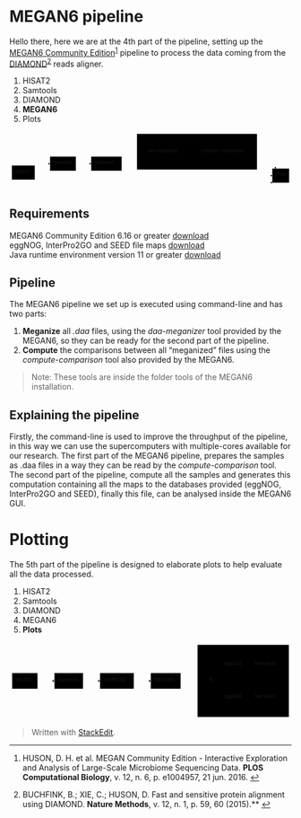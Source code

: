 <!DOCTYPE html>
<html>

<head>
  <meta charset="utf-8">
  <meta name="viewport" content="width=device-width, initial-scale=1.0">
  <title>Metagenomics Pipeline</title>
  <link rel="stylesheet" href="https://stackedit.io/style.css" />
</head>

<body class="stackedit">
  <div class="stackedit__html"><h1 id="megan6-pipeline">MEGAN6 pipeline</h1>
<p>Hello there, here we are at the 4th part of the pipeline, setting up the <a href="https://journals.plos.org/ploscompbiol/article?id=10.1371/journal.pcbi.1004957">MEGAN6 Community Edition</a><sup class="footnote-ref"><a href="#fn1" id="fnref1">1</a></sup> pipeline to process the data coming from the <a href="https://uni-tuebingen.de/fakultaeten/mathematisch-naturwissenschaftliche-fakultaet/fachbereiche/informatik/lehrstuehle/algorithms-in-bioinformatics/software/diamond/">DIAMOND</a><sup class="footnote-ref"><a href="#fn2" id="fnref2">2</a></sup> reads aligner.</p>
<ol>
<li>HISAT2</li>
<li>Samtools</li>
<li>DIAMOND</li>
<li><strong>MEGAN6</strong></li>
<li>Plots</li>
</ol>
<div class="mermaid"><svg xmlns="http://www.w3.org/2000/svg" id="mermaid-svg-z40OGVQsaZazeFfJ" width="100%" style="max-width: 921.09375px;" viewBox="0 0 921.09375 191"><g transform="translate(-12, -12)"><g class="output"><g class="clusters"><g class="cluster" id="subGraph0" transform="translate(624.2734375,78)" style="opacity: 1;"><rect width="391.765625" height="116" x="-195.8828125" y="-58"></rect><g class="label"><g transform="translate(0,0)"><foreignObject width="0" height="0"><div xmlns="http://www.w3.org/1999/xhtml" style="display: inline-block; white-space: nowrap;"></div></foreignObject></g></g><text x="0" y="-44" fill="black" stroke="none" id="mermaid-svg-z40OGVQsaZazeFfJText" style="text-anchor: middle;">MEGAN6</text></g></g><g class="edgePaths"><g class="edgePath" style="opacity: 1;"><path class="path" d="M94.734375,128.62470249279718L119.734375,117L144.734375,117" marker-end="url(#arrowhead184)" style="fill:none"></path><defs><marker id="arrowhead184" viewBox="0 0 10 10" refX="9" refY="5" markerUnits="strokeWidth" markerWidth="8" markerHeight="6" orient="auto"><path d="M 0 0 L 10 5 L 0 10 z" class="arrowheadPath" style="stroke-width: 1; stroke-dasharray: 1, 0;"></path></marker></defs></g><g class="edgePath" style="opacity: 1;"><path class="path" d="M228.859375,117L253.859375,117L278.859375,117" marker-end="url(#arrowhead185)" style="fill:none"></path><defs><marker id="arrowhead185" viewBox="0 0 10 10" refX="9" refY="5" markerUnits="strokeWidth" markerWidth="8" markerHeight="6" orient="auto"><path d="M 0 0 L 10 5 L 0 10 z" class="arrowheadPath" style="stroke-width: 1; stroke-dasharray: 1, 0;"></path></marker></defs></g><g class="edgePath" style="opacity: 1;"><path class="path" d="M372.7175480769231,94L403.390625,78L428.390625,78L453.390625,78" marker-end="url(#arrowhead186)" style="fill:none"></path><defs><marker id="arrowhead186" viewBox="0 0 10 10" refX="9" refY="5" markerUnits="strokeWidth" markerWidth="8" markerHeight="6" orient="auto"><path d="M 0 0 L 10 5 L 0 10 z" class="arrowheadPath" style="stroke-width: 1; stroke-dasharray: 1, 0;"></path></marker></defs></g><g class="edgePath" style="opacity: 1;"><path class="path" d="M372.7175480769231,140L403.390625,156L428.390625,156L514.796875,156L601.203125,156L710.6796875,156L820.15625,156L845.15625,156L870.15625,156" marker-end="url(#arrowhead187)" style="fill:none"></path><defs><marker id="arrowhead187" viewBox="0 0 10 10" refX="9" refY="5" markerUnits="strokeWidth" markerWidth="8" markerHeight="6" orient="auto"><path d="M 0 0 L 10 5 L 0 10 z" class="arrowheadPath" style="stroke-width: 1; stroke-dasharray: 1, 0;"></path></marker></defs></g><g class="edgePath" style="opacity: 1;"><path class="path" d="M576.203125,78L601.203125,78L626.203125,78" marker-end="url(#arrowhead188)" style="fill:none"></path><defs><marker id="arrowhead188" viewBox="0 0 10 10" refX="9" refY="5" markerUnits="strokeWidth" markerWidth="8" markerHeight="6" orient="auto"><path d="M 0 0 L 10 5 L 0 10 z" class="arrowheadPath" style="stroke-width: 1; stroke-dasharray: 1, 0;"></path></marker></defs></g><g class="edgePath" style="opacity: 1;"><path class="path" d="M86.64158163265306,169L119.734375,195L186.796875,195L253.859375,195L328.625,195L403.390625,195L428.390625,195L514.796875,195L601.203125,195L710.6796875,195L820.15625,195L845.15625,195L870.15625,176.41751042287075" marker-end="url(#arrowhead189)" style="fill:none"></path><defs><marker id="arrowhead189" viewBox="0 0 10 10" refX="9" refY="5" markerUnits="strokeWidth" markerWidth="8" markerHeight="6" orient="auto"><path d="M 0 0 L 10 5 L 0 10 z" class="arrowheadPath" style="stroke-width: 1; stroke-dasharray: 1, 0;"></path></marker></defs></g><g class="edgePath" style="opacity: 1;"><path class="path" d="M795.15625,78L820.15625,78L845.15625,78L882.1534455128206,133" marker-end="url(#arrowhead190)" style="fill:none"></path><defs><marker id="arrowhead190" viewBox="0 0 10 10" refX="9" refY="5" markerUnits="strokeWidth" markerWidth="8" markerHeight="6" orient="auto"><path d="M 0 0 L 10 5 L 0 10 z" class="arrowheadPath" style="stroke-width: 1; stroke-dasharray: 1, 0;"></path></marker></defs></g></g><g class="edgeLabels"><g class="edgeLabel" transform="" style="opacity: 1;"><g transform="translate(0,0)" class="label"><foreignObject width="0" height="0"><div xmlns="http://www.w3.org/1999/xhtml" style="display: inline-block; white-space: nowrap;"><span class="edgeLabel"></span></div></foreignObject></g></g><g class="edgeLabel" transform="" style="opacity: 1;"><g transform="translate(0,0)" class="label"><foreignObject width="0" height="0"><div xmlns="http://www.w3.org/1999/xhtml" style="display: inline-block; white-space: nowrap;"><span class="edgeLabel"></span></div></foreignObject></g></g><g class="edgeLabel" transform="" style="opacity: 1;"><g transform="translate(0,0)" class="label"><foreignObject width="0" height="0"><div xmlns="http://www.w3.org/1999/xhtml" style="display: inline-block; white-space: nowrap;"><span class="edgeLabel"></span></div></foreignObject></g></g><g class="edgeLabel" transform="" style="opacity: 1;"><g transform="translate(0,0)" class="label"><foreignObject width="0" height="0"><div xmlns="http://www.w3.org/1999/xhtml" style="display: inline-block; white-space: nowrap;"><span class="edgeLabel"></span></div></foreignObject></g></g><g class="edgeLabel" transform="" style="opacity: 1;"><g transform="translate(0,0)" class="label"><foreignObject width="0" height="0"><div xmlns="http://www.w3.org/1999/xhtml" style="display: inline-block; white-space: nowrap;"><span class="edgeLabel"></span></div></foreignObject></g></g><g class="edgeLabel" transform="" style="opacity: 1;"><g transform="translate(0,0)" class="label"><foreignObject width="0" height="0"><div xmlns="http://www.w3.org/1999/xhtml" style="display: inline-block; white-space: nowrap;"><span class="edgeLabel"></span></div></foreignObject></g></g><g class="edgeLabel" transform="" style="opacity: 1;"><g transform="translate(0,0)" class="label"><foreignObject width="0" height="0"><div xmlns="http://www.w3.org/1999/xhtml" style="display: inline-block; white-space: nowrap;"><span class="edgeLabel"></span></div></foreignObject></g></g></g><g class="nodes"><g class="node" id="E" transform="translate(514.796875,78)" style="opacity: 1;"><rect rx="0" ry="0" x="-61.40625" y="-23" width="122.8125" height="46"></rect><g class="label" transform="translate(0,0)"><g transform="translate(-51.40625,-13)"><foreignObject width="102.8125" height="26"><div xmlns="http://www.w3.org/1999/xhtml" style="display: inline-block; white-space: nowrap;">daa-meganizer</div></foreignObject></g></g></g><g class="node" id="F" transform="translate(710.6796875,78)" style="opacity: 1;"><rect rx="0" ry="0" x="-84.4765625" y="-23" width="168.953125" height="46"></rect><g class="label" transform="translate(0,0)"><g transform="translate(-74.4765625,-13)"><foreignObject width="148.953125" height="26"><div xmlns="http://www.w3.org/1999/xhtml" style="display: inline-block; white-space: nowrap;">compute-comparison</div></foreignObject></g></g></g><g class="node" id="A" transform="translate(57.3671875,146)" style="opacity: 1;"><rect rx="0" ry="0" x="-37.3671875" y="-23" width="74.734375" height="46"></rect><g class="label" transform="translate(0,0)"><g transform="translate(-27.3671875,-13)"><foreignObject width="54.734375" height="26"><div xmlns="http://www.w3.org/1999/xhtml" style="display: inline-block; white-space: nowrap;">HISAT2</div></foreignObject></g></g></g><g class="node" id="B" transform="translate(186.796875,117)" style="opacity: 1;"><rect rx="0" ry="0" x="-42.0625" y="-23" width="84.125" height="46"></rect><g class="label" transform="translate(0,0)"><g transform="translate(-32.0625,-13)"><foreignObject width="64.125" height="26"><div xmlns="http://www.w3.org/1999/xhtml" style="display: inline-block; white-space: nowrap;">Samtools</div></foreignObject></g></g></g><g class="node" id="C" transform="translate(328.625,117)" style="opacity: 1;"><rect rx="0" ry="0" x="-49.765625" y="-23" width="99.53125" height="46"></rect><g class="label" transform="translate(0,0)"><g transform="translate(-39.765625,-13)"><foreignObject width="79.53125" height="26"><div xmlns="http://www.w3.org/1999/xhtml" style="display: inline-block; white-space: nowrap;">DIAMOND</div></foreignObject></g></g></g><g class="node" id="G" transform="translate(897.625,156)" style="opacity: 1;"><rect rx="0" ry="0" x="-27.46875" y="-23" width="54.9375" height="46"></rect><g class="label" transform="translate(0,0)"><g transform="translate(-17.46875,-13)"><foreignObject width="34.9375" height="26"><div xmlns="http://www.w3.org/1999/xhtml" style="display: inline-block; white-space: nowrap;">Plots</div></foreignObject></g></g></g></g></g></g></svg></div>
<h2 id="requirements">Requirements</h2>
<p>MEGAN6 Community Edition 6.16 or greater <a href="https://software-ab.informatik.uni-tuebingen.de/download/megan6/welcome.html">download</a><br>
eggNOG, InterPro2GO and SEED file maps <a href="https://software-ab.informatik.uni-tuebingen.de/download/megan6/welcome.html">download</a><br>
Java runtime environment version 11 or greater <a href="https://www.oracle.com/java/technologies/javase/jdk11-archive-downloads.html">download</a></p>
<h2 id="pipeline">Pipeline</h2>
<p>The MEGAN6 pipeline we set up is executed using command-line and has two parts:</p>
<ol>
<li><strong>Meganize</strong> all <em>.daa</em> files, using the <em>daa-meganizer</em> tool provided by the MEGAN6, so they can be ready for the second part of the pipeline.</li>
<li><strong>Compute</strong> the comparisons between all “meganized” files using the <em>compute-comparison</em> tool also provided by the MEGAN6.</li>
</ol>
<blockquote>
<p>Note: These tools are inside the folder tools of the MEGAN6 installation.</p>
</blockquote>
<h2 id="explaining-the-pipeline">Explaining the pipeline</h2>
<p>Firstly, the command-line is used to improve the throughput of the pipeline, in this way we can use the supercomputers with multiple-cores available for our research. The first part of the MEGAN6 pipeline, prepares the samples as .daa files in a way they can be read by the <em>compute-comparison</em> tool. The second part of the pipeline, compute all the samples and generates this computation containing all the maps to the databases provided (eggNOG, InterPro2GO and SEED), finally this file, can be analysed inside the MEGAN6 GUI.</p>
<h1 id="plotting">Plotting</h1>
<p>The 5th part of the pipeline is designed to elaborate plots to help evaluate all the data processed.</p>
<ol>
<li>HISAT2</li>
<li>Samtools</li>
<li>DIAMOND</li>
<li>MEGAN6</li>
<li><strong>Plots</strong></li>
</ol>
<div class="mermaid"><svg xmlns="http://www.w3.org/2000/svg" id="mermaid-svg-1cpbl7rQ3mKfsEYJ" width="100%" style="max-width: 831.171875px;" viewBox="0 0 831.171875 228"><g transform="translate(-12, -12)"><g class="output"><g class="clusters"><g class="cluster" id="subGraph0" transform="translate(700.671875,126)" style="opacity: 1;"><rect width="269" height="212" x="-134.5" y="-106"></rect><g class="label"><g transform="translate(0,0)"><foreignObject width="0" height="0"><div xmlns="http://www.w3.org/1999/xhtml" style="display: inline-block; white-space: nowrap;"></div></foreignObject></g></g><text x="0" y="-92" fill="black" stroke="none" id="mermaid-svg-1cpbl7rQ3mKfsEYJText" style="text-anchor: middle;">Plots</text></g></g><g class="edgePaths"><g class="edgePath" style="opacity: 1;"><path class="path" d="M94.734375,126L119.734375,126L144.734375,126" marker-end="url(#arrowhead237)" style="fill:none"></path><defs><marker id="arrowhead237" viewBox="0 0 10 10" refX="9" refY="5" markerUnits="strokeWidth" markerWidth="8" markerHeight="6" orient="auto"><path d="M 0 0 L 10 5 L 0 10 z" class="arrowheadPath" style="stroke-width: 1; stroke-dasharray: 1, 0;"></path></marker></defs></g><g class="edgePath" style="opacity: 1;"><path class="path" d="M228.859375,126L253.859375,126L278.859375,126" marker-end="url(#arrowhead238)" style="fill:none"></path><defs><marker id="arrowhead238" viewBox="0 0 10 10" refX="9" refY="5" markerUnits="strokeWidth" markerWidth="8" markerHeight="6" orient="auto"><path d="M 0 0 L 10 5 L 0 10 z" class="arrowheadPath" style="stroke-width: 1; stroke-dasharray: 1, 0;"></path></marker></defs></g><g class="edgePath" style="opacity: 1;"><path class="path" d="M378.390625,126L403.390625,126L428.390625,126" marker-end="url(#arrowhead239)" style="fill:none"></path><defs><marker id="arrowhead239" viewBox="0 0 10 10" refX="9" refY="5" markerUnits="strokeWidth" markerWidth="8" markerHeight="6" orient="auto"><path d="M 0 0 L 10 5 L 0 10 z" class="arrowheadPath" style="stroke-width: 1; stroke-dasharray: 1, 0;"></path></marker></defs></g><g class="edgePath" style="opacity: 1;"><path class="path" d="M516.171875,126L541.171875,126L566.171875,126L591.171875,126" marker-end="url(#arrowhead240)" style="fill:none"></path><defs><marker id="arrowhead240" viewBox="0 0 10 10" refX="9" refY="5" markerUnits="strokeWidth" markerWidth="8" markerHeight="6" orient="auto"><path d="M 0 0 L 10 5 L 0 10 z" class="arrowheadPath" style="stroke-width: 1; stroke-dasharray: 1, 0;"></path></marker></defs></g><g class="edgePath" style="opacity: 1;"><path class="path" d="M621.203125,115.18832766904957L672.8515625,78L724.5,78" marker-end="url(#arrowhead241)" style="fill:none"></path><defs><marker id="arrowhead241" viewBox="0 0 10 10" refX="9" refY="5" markerUnits="strokeWidth" markerWidth="8" markerHeight="6" orient="auto"><path d="M 0 0 L 10 5 L 0 10 z" class="arrowheadPath" style="stroke-width: 1; stroke-dasharray: 1, 0;"></path></marker></defs></g><g class="edgePath" style="opacity: 1;"><path class="path" d="M621.203125,136.81167233095042L672.8515625,174L725.984375,174" marker-end="url(#arrowhead242)" style="fill:none"></path><defs><marker id="arrowhead242" viewBox="0 0 10 10" refX="9" refY="5" markerUnits="strokeWidth" markerWidth="8" markerHeight="6" orient="auto"><path d="M 0 0 L 10 5 L 0 10 z" class="arrowheadPath" style="stroke-width: 1; stroke-dasharray: 1, 0;"></path></marker></defs></g></g><g class="edgeLabels"><g class="edgeLabel" transform="" style="opacity: 1;"><g transform="translate(0,0)" class="label"><foreignObject width="0" height="0"><div xmlns="http://www.w3.org/1999/xhtml" style="display: inline-block; white-space: nowrap;"><span class="edgeLabel"></span></div></foreignObject></g></g><g class="edgeLabel" transform="" style="opacity: 1;"><g transform="translate(0,0)" class="label"><foreignObject width="0" height="0"><div xmlns="http://www.w3.org/1999/xhtml" style="display: inline-block; white-space: nowrap;"><span class="edgeLabel"></span></div></foreignObject></g></g><g class="edgeLabel" transform="" style="opacity: 1;"><g transform="translate(0,0)" class="label"><foreignObject width="0" height="0"><div xmlns="http://www.w3.org/1999/xhtml" style="display: inline-block; white-space: nowrap;"><span class="edgeLabel"></span></div></foreignObject></g></g><g class="edgeLabel" transform="" style="opacity: 1;"><g transform="translate(0,0)" class="label"><foreignObject width="0" height="0"><div xmlns="http://www.w3.org/1999/xhtml" style="display: inline-block; white-space: nowrap;"><span class="edgeLabel"></span></div></foreignObject></g></g><g class="edgeLabel" transform="translate(672.8515625,78)" style="opacity: 1;"><g transform="translate(-26.6484375,-13)" class="label"><foreignObject width="53.296875" height="26"><div xmlns="http://www.w3.org/1999/xhtml" style="display: inline-block; white-space: nowrap;"><span class="edgeLabel">ggplot2</span></div></foreignObject></g></g><g class="edgeLabel" transform="translate(672.8515625,174)" style="opacity: 1;"><g transform="translate(-26.6484375,-13)" class="label"><foreignObject width="53.296875" height="26"><div xmlns="http://www.w3.org/1999/xhtml" style="display: inline-block; white-space: nowrap;"><span class="edgeLabel">ggplot2</span></div></foreignObject></g></g></g><g class="nodes"><g class="node" id="H" transform="translate(606.1875,126)" style="opacity: 1;"><rect rx="0" ry="0" x="-15.015625" y="-23" width="30.03125" height="46"></rect><g class="label" transform="translate(0,0)"><g transform="translate(-5.015625,-13)"><foreignObject width="10.03125" height="26"><div xmlns="http://www.w3.org/1999/xhtml" style="display: inline-block; white-space: nowrap;">R</div></foreignObject></g></g></g><g class="node" id="I" transform="translate(767.3359375,78)" style="opacity: 1;"><rect rx="0" ry="0" x="-42.8359375" y="-23" width="85.671875" height="46"></rect><g class="label" transform="translate(0,0)"><g transform="translate(-32.8359375,-13)"><foreignObject width="65.671875" height="26"><div xmlns="http://www.w3.org/1999/xhtml" style="display: inline-block; white-space: nowrap;">box-plots</div></foreignObject></g></g></g><g class="node" id="J" transform="translate(767.3359375,174)" style="opacity: 1;"><rect rx="0" ry="0" x="-41.3515625" y="-23" width="82.703125" height="46"></rect><g class="label" transform="translate(0,0)"><g transform="translate(-31.3515625,-13)"><foreignObject width="62.703125" height="26"><div xmlns="http://www.w3.org/1999/xhtml" style="display: inline-block; white-space: nowrap;">bar-plots</div></foreignObject></g></g></g><g class="node" id="A" transform="translate(57.3671875,126)" style="opacity: 1;"><rect rx="0" ry="0" x="-37.3671875" y="-23" width="74.734375" height="46"></rect><g class="label" transform="translate(0,0)"><g transform="translate(-27.3671875,-13)"><foreignObject width="54.734375" height="26"><div xmlns="http://www.w3.org/1999/xhtml" style="display: inline-block; white-space: nowrap;">HISAT2</div></foreignObject></g></g></g><g class="node" id="B" transform="translate(186.796875,126)" style="opacity: 1;"><rect rx="0" ry="0" x="-42.0625" y="-23" width="84.125" height="46"></rect><g class="label" transform="translate(0,0)"><g transform="translate(-32.0625,-13)"><foreignObject width="64.125" height="26"><div xmlns="http://www.w3.org/1999/xhtml" style="display: inline-block; white-space: nowrap;">Samtools</div></foreignObject></g></g></g><g class="node" id="C" transform="translate(328.625,126)" style="opacity: 1;"><rect rx="0" ry="0" x="-49.765625" y="-23" width="99.53125" height="46"></rect><g class="label" transform="translate(0,0)"><g transform="translate(-39.765625,-13)"><foreignObject width="79.53125" height="26"><div xmlns="http://www.w3.org/1999/xhtml" style="display: inline-block; white-space: nowrap;">DIAMOND</div></foreignObject></g></g></g><g class="node" id="D" transform="translate(472.28125,126)" style="opacity: 1;"><rect rx="0" ry="0" x="-43.890625" y="-23" width="87.78125" height="46"></rect><g class="label" transform="translate(0,0)"><g transform="translate(-33.890625,-13)"><foreignObject width="67.78125" height="26"><div xmlns="http://www.w3.org/1999/xhtml" style="display: inline-block; white-space: nowrap;">MEGAN6</div></foreignObject></g></g></g></g></g></g></svg></div>
<blockquote>
<p>Written with <a href="https://stackedit.io/">StackEdit</a>.</p>
</blockquote>
<hr class="footnotes-sep">
<section class="footnotes">
<ol class="footnotes-list">
<li id="fn1" class="footnote-item"><p>HUSON, D. H. et al. MEGAN Community Edition - Interactive Exploration and Analysis of Large-Scale Microbiome Sequencing Data. <strong>PLOS Computational Biology</strong>, v. 12, n. 6, p. e1004957, 21 jun. 2016. <a href="#fnref1" class="footnote-backref">↩︎</a></p>
</li>
<li id="fn2" class="footnote-item"><p>BUCHFINK, B.; XIE, C.; HUSON, D. Fast and sensitive protein alignment using DIAMOND. <strong>Nature Methods</strong>, v. 12, n. 1, p. 59, 60 (2015).** <a href="#fnref2" class="footnote-backref">↩︎</a></p>
</li>
</ol>
</section>
</div>
</body>

</html>
